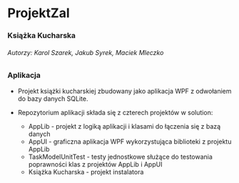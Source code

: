 # ProjektZal

### Książka Kucharska

###### Autorzy: Karol Szarek, Jakub Syrek, Maciek Mleczko

### Aplikacja

* Projekt książki kucharskiej zbudowany jako aplikacja WPF z odwołaniem do bazy danych SQLite.

* Repozytorium aplikacji składa się z czterech projektów w solution:
  * AppLib - projekt z logiką aplikacji i klasami do łączenia się z bazą danych
  * AppUI - graficzna aplikacja WPF wykorzystująca biblioteki z projektu AppLib
  * TaskModelUnitTest - testy jednostkowe służące do testowania poprawności klas z projektów AppLib i AppUI
  * Książka Kucharska - projekt instalatora
